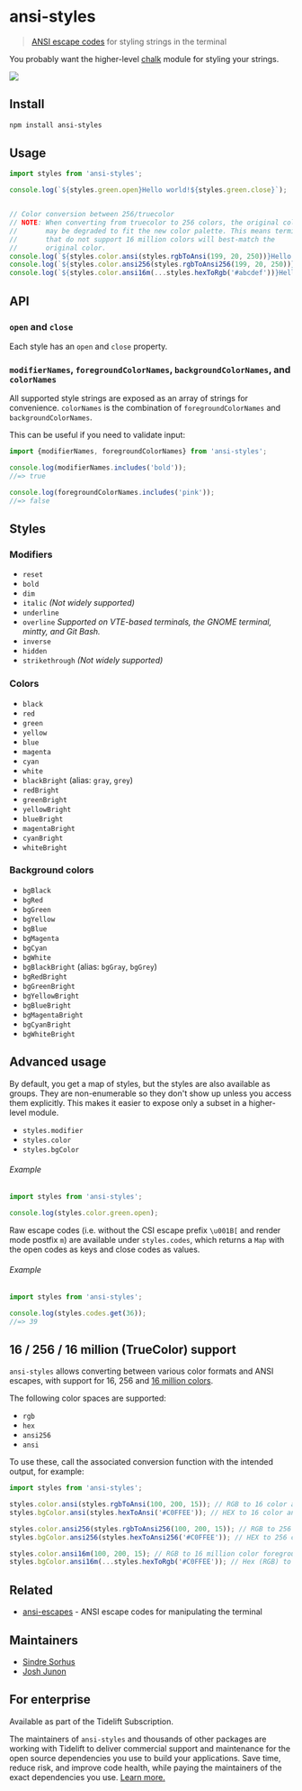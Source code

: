 # ansi-styles

> [ANSI escape codes](https://en.wikipedia.org/wiki/ANSI_escape_code#Colors_and_Styles) for styling
> strings in the terminal

You probably want the higher-level [chalk](https://github.com/chalk/chalk) module for styling your
strings.

![](screenshot.png)

## Install

```sh
npm install ansi-styles
```

## Usage

```js
import styles from 'ansi-styles';

console.log(`${styles.green.open}Hello world!${styles.green.close}`);


// Color conversion between 256/truecolor
// NOTE: When converting from truecolor to 256 colors, the original color
//       may be degraded to fit the new color palette. This means terminals
//       that do not support 16 million colors will best-match the
//       original color.
console.log(`${styles.color.ansi(styles.rgbToAnsi(199, 20, 250))}Hello World${styles.color.close}`)
console.log(`${styles.color.ansi256(styles.rgbToAnsi256(199, 20, 250))}Hello World${styles.color.close}`)
console.log(`${styles.color.ansi16m(...styles.hexToRgb('#abcdef'))}Hello World${styles.color.close}`)
```

## API

### `open` and `close`

Each style has an `open` and `close` property.

### `modifierNames`, `foregroundColorNames`, `backgroundColorNames`, and `colorNames`

All supported style strings are exposed as an array of strings for convenience. `colorNames` is the
combination of `foregroundColorNames` and `backgroundColorNames`.

This can be useful if you need to validate input:

```js
import {modifierNames, foregroundColorNames} from 'ansi-styles';

console.log(modifierNames.includes('bold'));
//=> true

console.log(foregroundColorNames.includes('pink'));
//=> false
```

## Styles

### Modifiers

- `reset`
- `bold`
- `dim`
- `italic` *(Not widely supported)*
- `underline`
- `overline` *Supported on VTE-based terminals, the GNOME terminal, mintty, and Git Bash.*
- `inverse`
- `hidden`
- `strikethrough` *(Not widely supported)*

### Colors

- `black`
- `red`
- `green`
- `yellow`
- `blue`
- `magenta`
- `cyan`
- `white`
- `blackBright` (alias: `gray`, `grey`)
- `redBright`
- `greenBright`
- `yellowBright`
- `blueBright`
- `magentaBright`
- `cyanBright`
- `whiteBright`

### Background colors

- `bgBlack`
- `bgRed`
- `bgGreen`
- `bgYellow`
- `bgBlue`
- `bgMagenta`
- `bgCyan`
- `bgWhite`
- `bgBlackBright` (alias: `bgGray`, `bgGrey`)
- `bgRedBright`
- `bgGreenBright`
- `bgYellowBright`
- `bgBlueBright`
- `bgMagentaBright`
- `bgCyanBright`
- `bgWhiteBright`

## Advanced usage

By default, you get a map of styles, but the styles are also available as groups. They are
non-enumerable so they don't show up unless you access them explicitly. This makes it easier to
expose only a subset in a higher-level module.

- `styles.modifier`
- `styles.color`
- `styles.bgColor`

###### Example

```js
import styles from 'ansi-styles';

console.log(styles.color.green.open);
```

Raw escape codes (i.e. without the CSI escape prefix `\u001B[` and render mode postfix `m`) are
available under `styles.codes`, which returns a `Map` with the open codes as keys and close codes as
values.

###### Example

```js
import styles from 'ansi-styles';

console.log(styles.codes.get(36));
//=> 39
```

## 16 / 256 / 16 million (TrueColor) support

`ansi-styles` allows converting between various color formats and ANSI escapes, with support for 16,
256 and [16 million colors](https://gist.github.com/XVilka/8346728).

The following color spaces are supported:

- `rgb`
- `hex`
- `ansi256`
- `ansi`

To use these, call the associated conversion function with the intended output, for example:

```js
import styles from 'ansi-styles';

styles.color.ansi(styles.rgbToAnsi(100, 200, 15)); // RGB to 16 color ansi foreground code
styles.bgColor.ansi(styles.hexToAnsi('#C0FFEE')); // HEX to 16 color ansi foreground code

styles.color.ansi256(styles.rgbToAnsi256(100, 200, 15)); // RGB to 256 color ansi foreground code
styles.bgColor.ansi256(styles.hexToAnsi256('#C0FFEE')); // HEX to 256 color ansi foreground code

styles.color.ansi16m(100, 200, 15); // RGB to 16 million color foreground code
styles.bgColor.ansi16m(...styles.hexToRgb('#C0FFEE')); // Hex (RGB) to 16 million color foreground code
```

## Related

- [ansi-escapes](https://github.com/sindresorhus/ansi-escapes) - ANSI escape codes for manipulating
  the terminal

## Maintainers

- [Sindre Sorhus](https://github.com/sindresorhus)
- [Josh Junon](https://github.com/qix-)

## For enterprise

Available as part of the Tidelift Subscription.

The maintainers of `ansi-styles` and thousands of other packages are working with Tidelift to
deliver commercial support and maintenance for the open source dependencies you use to build your
applications. Save time, reduce risk, and improve code health, while paying the maintainers of the
exact dependencies you
use. [Learn more.](https://tidelift.com/subscription/pkg/npm-ansi-styles?utm_source=npm-ansi-styles&utm_medium=referral&utm_campaign=enterprise&utm_term=repo)
